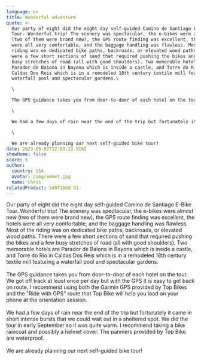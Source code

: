 ```yaml
---
language: en
title: Wonderful adventure
quote: >-
  Our party of eight did the eight day self-guided Camino de Santiago E-Bike
  Tour. Wonderful trip! The scenery was spectacular, the e-bikes were almost new
  (two of them were brand new), the GPS route finding was excellent, the hotels
  were all very comfortable, and the baggage handling was flawless. Most of the
  riding was on dedicated bike paths, backroads, or elevated wood paths. There
  were a few short sections of sand that required pushing the bikes and a few
  busy stretches of road (all with good shoulders). Two memorable hotels are
  Parador de Baiona in Bayona which is inside a castle, and Torre do Rio in
  Caldas Dos Reis which is in a remodeled 18th century textile mill featuring a
  waterfall pool and spectacular gardens.\

  \

  The GPS guidance takes you from door-to-door of each hotel on the tour. We got off track at least once per day but with the GPS it is easy to get back on route. I recommend using both the Garmin GPS provided by Top Bikes and the "Ride with GPS" route that Top Bike will help you load on your phone at the orientation session.\

  \

  We had a few days of rain near the end of the trip but fortunately it came in short intense bursts that we could wait out in a sheltered spot. We did the tour in early September so it was quite warm. I recommend taking a bike raincoat and possibly a helmet cover. The panniers provided by Top Bike are waterproof.\

  \

  We are already planning our next self-guided bike tour!
date: 2022-09-02T12:03:23.916Z
showHome: false
score: 5
author:
  country: USA
  avatar: /img/emmet.jpg
  name: Chris
relatedProduct: SANTIAGO 01
---
```

Our party of eight did the eight day self-guided Camino de Santiago E-Bike Tour. Wonderful trip! The scenery was spectacular, the e-bikes were almost new (two of them were brand new), the GPS route finding was excellent, the hotels were all very comfortable, and the baggage handling was flawless. Most of the riding was on dedicated bike paths, backroads, or elevated wood paths. There were a few short sections of sand that required pushing the bikes and a few busy stretches of road (all with good shoulders). Two memorable hotels are Parador de Baiona in Bayona which is inside a castle, and Torre do Rio in Caldas Dos Reis which is in a remodeled 18th century textile mill featuring a waterfall pool and spectacular gardens.\
\
The GPS guidance takes you from door-to-door of each hotel on the tour. We got off track at least once per day but with the GPS it is easy to get back on route. I recommend using both the Garmin GPS provided by Top Bikes and the "Ride with GPS" route that Top Bike will help you load on your phone at the orientation session.\
\
We had a few days of rain near the end of the trip but fortunately it came in short intense bursts that we could wait out in a sheltered spot. We did the tour in early September so it was quite warm. I recommend taking a bike raincoat and possibly a helmet cover. The panniers provided by Top Bike are waterproof.\
\
We are already planning our next self-guided bike tour!